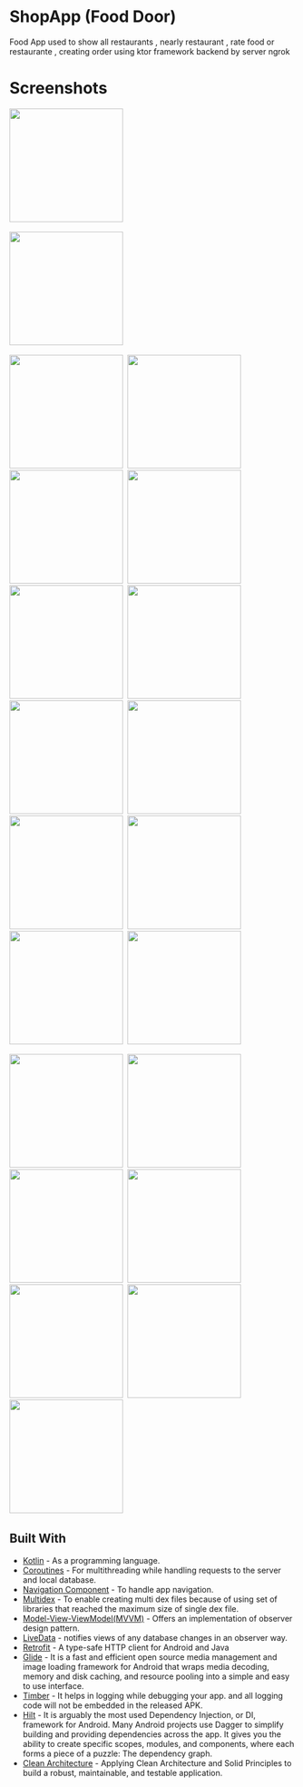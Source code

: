 # ShopApp (Food Door)

Food App used to show all restaurants , nearly restaurant , rate food or restaurante , creating order  using ktor framework backend by server ngrok 

 # Screenshots

<img src="https://user-images.githubusercontent.com/67482991/147862490-e8dca851-c23e-4e98-bdf1-e655f4d96973.jpeg" width="200">&nbsp;

<img src="https://user-images.githubusercontent.com/67482991/147862548-b073f263-2886-4aaf-b916-cd6bbfc9b36a.png" width="200">&nbsp;

<img src="https://user-images.githubusercontent.com/67482991/147862610-4bd6bbe5-aad5-4b83-b30e-ddfd2ca51cda.jpeg" width="200">&nbsp;
<img src="https://user-images.githubusercontent.com/67482991/147862611-4a6c0997-bf55-4a8b-8c94-228b795bc314.jpeg" width="200">&nbsp;
<img src="https://user-images.githubusercontent.com/67482991/147862613-933a9e53-5c56-4aef-914e-a9f5a1693932.jpeg" width="200">&nbsp;
<img src="https://user-images.githubusercontent.com/67482991/147862614-0b63b032-0bbc-4064-93c6-a0f07021c9fe.jpeg" width="200">&nbsp;
<img src="https://user-images.githubusercontent.com/67482991/147862615-c86d1a3d-bb8b-4a42-86d9-1c0481ac0eb9.jpeg" width="200">&nbsp;
<img src="https://user-images.githubusercontent.com/67482991/147862616-c233c37f-5326-457c-9487-a91574ea7b98.jpeg" width="200">&nbsp;
<img src="https://user-images.githubusercontent.com/67482991/147862617-7182cf7b-48bb-4dcf-9b5c-306cbc7d4c3c.jpeg" width="200">&nbsp;
<img src="https://user-images.githubusercontent.com/67482991/147862618-a7b4b31c-107d-4b4f-a800-2d0db85a2a88.jpeg" width="200">&nbsp;
<img src="(https://user-images.githubusercontent.com/67482991/147862619-25bf3114-fa3c-40a7-97cf-0ca9866dafce.jpeg" width="200">&nbsp;
<img src="https://user-images.githubusercontent.com/67482991/147862620-bc12bbed-5017-47f2-8433-8479788a8e26.jpeg" width="200">&nbsp;
<img src="https://user-images.githubusercontent.com/67482991/147862621-089edd1a-3f75-4beb-8521-fcede29cdd57.jpeg" width="200">&nbsp;
<img src="https://user-images.githubusercontent.com/67482991/147862622-f6248a9b-ff70-4b3e-a878-ceac20ca2995.jpeg" width="200">&nbsp;

<img src="https://user-images.githubusercontent.com/67482991/147862623-d6ac2494-79c0-427c-bce0-4e3a999d4dba.jpeg" width="200">&nbsp;
<img src="https://user-images.githubusercontent.com/67482991/147862624-94140a85-d042-4bc2-a461-89ef5de87cf1.jpeg" width="200">&nbsp;
<img src="https://user-images.githubusercontent.com/67482991/147862625-a76d996c-2678-49f4-a17a-f2c3b7dce187.jpeg" width="200">&nbsp;
<img src="https://user-images.githubusercontent.com/67482991/147862626-ad4b0ad6-fbe9-4459-935c-4b9c040c2445.jpeg" width="200">&nbsp;
<img src="https://user-images.githubusercontent.com/67482991/147862627-b20ef45a-4c0d-4d4f-b971-0bd2b9a8bf78.jpeg" width="200">&nbsp;
<img src="https://user-images.githubusercontent.com/67482991/147862628-ac9af307-f1db-4b9a-b430-4b83b81348e8.jpeg" width="200">&nbsp;
<img src="https://user-images.githubusercontent.com/67482991/147862630-a4258428-a1b3-440b-aade-1b1012017f79.jpeg" width="200">&nbsp;

## Built With

* [Kotlin](https://kotlinlang.org) - As a programming language.
* [Coroutines](https://developer.android.com/kotlin/coroutines) - For multithreading while handling requests to the server and local database.
* [Navigation Component](https://developer.android.com/guide/navigation/navigation-getting-started) - To handle app navigation.
* [Multidex](https://developer.android.com/studio/build/multidex) - To enable creating multi dex files because of using set of libraries that reached the maximum size of single dex file.
* [Model-View-ViewModel(MVVM)](https://developer.android.com/topic/architecture) - Offers an implementation of observer design pattern.
* [LiveData](https://developer.android.com/topic/libraries/architecture/livedata) - notifies views of any database changes in an observer way.
* [Retrofit](https://square.github.io/retrofit/) - A type-safe HTTP client for Android and Java
* [Glide](https://github.com/bumptech/glide) - It is a fast and efficient open source media management and image loading framework for Android that wraps media decoding, memory and disk caching, and resource pooling into a simple and easy to use interface.
* [Timber](https://github.com/JakeWharton/timber) - It helps in logging while debugging your app. and all logging code will not be embedded in the released APK.
* [Hilt](https://developer.android.com/training/dependency-injection/hilt-android) - It is arguably the most used Dependency Injection, or DI, framework for Android. Many Android projects use Dagger to simplify building and providing dependencies across the app. It gives you the ability to create specific scopes, modules, and components, where each forms a piece of a puzzle: The dependency graph.
* [Clean Architecture](https://www.raywenderlich.com/3595916-clean-architecture-tutorial-for-android-getting-started) - Applying Clean Architecture and Solid Principles to build a robust, maintainable, and testable application.
